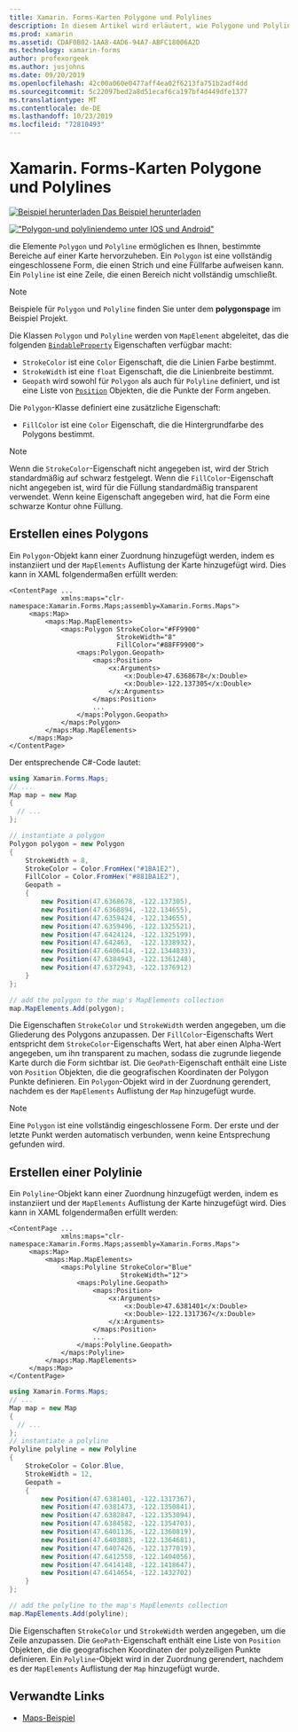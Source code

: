 ```yaml
---
title: Xamarin. Forms-Karten Polygone und Polylines
description: In diesem Artikel wird erläutert, wie Polygone und Polylinien in einer xamarin. Forms-Karten Instanz erstellt werden.
ms.prod: xamarin
ms.assetid: CDAF0B02-1AA8-4AD6-94A7-ABFC18006A2D
ms.technology: xamarin-forms
author: profexorgeek
ms.author: jusjohns
ms.date: 09/20/2019
ms.openlocfilehash: 42c00a060e0477aff4ea02f6213fa751b2adf4dd
ms.sourcegitcommit: 5c22097bed2a8d51ecaf6ca197bf4d449dfe1377
ms.translationtype: MT
ms.contentlocale: de-DE
ms.lasthandoff: 10/23/2019
ms.locfileid: "72810493"
---
```

# <a name="xamarinforms-map-polygons-and-polylines"></a>Xamarin. Forms-Karten Polygone und Polylines

[![Beispiel herunterladen](~/media/shared/download.png) Das Beispiel herunterladen](https://docs.microsoft.com/samples/xamarin/xamarin-forms-samples/workingwithmaps)

[!["Polygon-und polyliniendemo unter IOS und Android"](polygons-images/polygon-app-cropped.png)](polygons-images/polygon-app.png#lightbox)

die Elemente `Polygon` und `Polyline` ermöglichen es Ihnen, bestimmte Bereiche auf einer Karte hervorzuheben. Ein `Polygon` ist eine vollständig eingeschlossene Form, die einen Strich und eine Füllfarbe aufweisen kann. Ein `Polyline` ist eine Zeile, die einen Bereich nicht vollständig umschließt.

> [!NOTE]
> Beispiele für `Polygon` und `Polyline` finden Sie unter dem **polygonspage** im Beispiel Projekt.

Die Klassen `Polygon` und `Polyline` werden von `MapElement` abgeleitet, das die folgenden [`BindableProperty`](xref:Xamarin.Forms.BindableProperty) Eigenschaften verfügbar macht:

- `StrokeColor` ist eine `Color` Eigenschaft, die die Linien Farbe bestimmt.
- `StrokeWidth` ist eine `float` Eigenschaft, die die Linienbreite bestimmt.
- `Geopath` wird sowohl für `Polygon` als auch für `Polyline` definiert, und ist eine Liste von [`Position`](xref:Xamarin.Forms.Maps.Position) Objekten, die die Punkte der Form angeben.

Die `Polygon`-Klasse definiert eine zusätzliche Eigenschaft:

- `FillColor` ist eine `Color` Eigenschaft, die die Hintergrundfarbe des Polygons bestimmt.

> [!NOTE]
> Wenn die `StrokeColor`-Eigenschaft nicht angegeben ist, wird der Strich standardmäßig auf schwarz festgelegt. Wenn die `FillColor`-Eigenschaft nicht angegeben ist, wird für die Füllung standardmäßig transparent verwendet. Wenn keine Eigenschaft angegeben wird, hat die Form eine schwarze Kontur ohne Füllung.

## <a name="create-a-polygon"></a>Erstellen eines Polygons

Ein `Polygon`-Objekt kann einer Zuordnung hinzugefügt werden, indem es instanziiert und der `MapElements` Auflistung der Karte hinzugefügt wird. Dies kann in XAML folgendermaßen erfüllt werden:

```xaml
<ContentPage ...
             xmlns:maps="clr-namespace:Xamarin.Forms.Maps;assembly=Xamarin.Forms.Maps">
     <maps:Map>
         <maps:Map.MapElements>
             <maps:Polygon StrokeColor="#FF9900"
                           StrokeWidth="8"
                           FillColor="#88FF9900">
                 <maps:Polygon.Geopath>
                     <maps:Position>
                         <x:Arguments>
                             <x:Double>47.6368678</x:Double>
                             <x:Double>-122.137305</x:Double>
                         </x:Arguments>
                     </maps:Position>
                     ...
                 </maps:Polygon.Geopath>
             </maps:Polygon>
         </maps:Map.MapElements>
     </maps:Map>
</ContentPage>
```

Der entsprechende C#-Code lautet:

```csharp
using Xamarin.Forms.Maps;
// ...
Map map = new Map
{
  // ...
};

// instantiate a polygon
Polygon polygon = new Polygon
{
    StrokeWidth = 8,
    StrokeColor = Color.FromHex("#1BA1E2"),
    FillColor = Color.FromHex("#881BA1E2"),
    Geopath =
    {
        new Position(47.6368678, -122.137305),
        new Position(47.6368894, -122.134655),
        new Position(47.6359424, -122.134655),
        new Position(47.6359496, -122.1325521),
        new Position(47.6424124, -122.1325199),
        new Position(47.642463,  -122.1338932),
        new Position(47.6406414, -122.1344833),
        new Position(47.6384943, -122.1361248),
        new Position(47.6372943, -122.1376912)
    }
};

// add the polygon to the map's MapElements collection
map.MapElements.Add(polygon);
```

Die Eigenschaften `StrokeColor` und `StrokeWidth` werden angegeben, um die Gliederung des Polygons anzupassen. Der `FillColor`-Eigenschafts Wert entspricht dem `StrokeColor`-Eigenschafts Wert, hat aber einen Alpha-Wert angegeben, um ihn transparent zu machen, sodass die zugrunde liegende Karte durch die Form sichtbar ist. Die `GeoPath`-Eigenschaft enthält eine Liste von `Position` Objekten, die die geografischen Koordinaten der Polygon Punkte definieren. Ein `Polygon`-Objekt wird in der Zuordnung gerendert, nachdem es der `MapElements` Auflistung der `Map` hinzugefügt wurde.

> [!NOTE]
> Eine `Polygon` ist eine vollständig eingeschlossene Form. Der erste und der letzte Punkt werden automatisch verbunden, wenn keine Entsprechung gefunden wird.

## <a name="create-a-polyline"></a>Erstellen einer Polylinie

Ein `Polyline`-Objekt kann einer Zuordnung hinzugefügt werden, indem es instanziiert und der `MapElements` Auflistung der Karte hinzugefügt wird. Dies kann in XAML folgendermaßen erfüllt werden:

```xaml
<ContentPage ...
             xmlns:maps="clr-namespace:Xamarin.Forms.Maps;assembly=Xamarin.Forms.Maps">
     <maps:Map>
         <maps:Map.MapElements>
             <maps:Polyline StrokeColor="Blue"
                            StrokeWidth="12">
                 <maps:Polyline.Geopath>
                     <maps:Position>
                         <x:Arguments>
                             <x:Double>47.6381401</x:Double>
                             <x:Double>-122.1317367</x:Double>
                         </x:Arguments>
                     </maps:Position>
                     ...
                 </maps:Polyline.Geopath>
             </maps:Polyline>
         </maps:Map.MapElements>
     </maps:Map>
</ContentPage>
```

```csharp
using Xamarin.Forms.Maps;
// ...
Map map = new Map
{
  // ...
};
// instantiate a polyline
Polyline polyline = new Polyline
{
    StrokeColor = Color.Blue,
    StrokeWidth = 12,
    Geopath =
    {
        new Position(47.6381401, -122.1317367),
        new Position(47.6381473, -122.1350841),
        new Position(47.6382847, -122.1353094),
        new Position(47.6384582, -122.1354703),
        new Position(47.6401136, -122.1360819),
        new Position(47.6403883, -122.1364681),
        new Position(47.6407426, -122.1377019),
        new Position(47.6412558, -122.1404056),
        new Position(47.6414148, -122.1418647),
        new Position(47.6414654, -122.1432702)
    }
};

// add the polyline to the map's MapElements collection
map.MapElements.Add(polyline);
```

Die Eigenschaften `StrokeColor` und `StrokeWidth` werden angegeben, um die Zeile anzupassen. Die `GeoPath`-Eigenschaft enthält eine Liste von `Position` Objekten, die die geografischen Koordinaten der polyzeiligen Punkte definieren. Ein `Polyline`-Objekt wird in der Zuordnung gerendert, nachdem es der `MapElements` Auflistung der `Map` hinzugefügt wurde.

## <a name="related-links"></a>Verwandte Links

- [Maps-Beispiel](https://docs.microsoft.com/samples/xamarin/xamarin-forms-samples/workingwithmaps)
